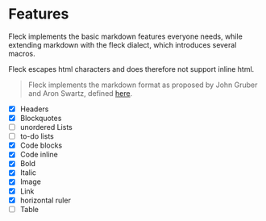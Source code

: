 # Features

Fleck implements the basic markdown features everyone needs, while extending markdown with the fleck dialect, which introduces several macros.

Fleck escapes html characters and does therefore not support inline html.

> Fleck implements the markdown format as proposed by John Gruber and Aron Swartz, defined [here](https://daringfireball.net/projects/markdown/syntax).

- [x] Headers
- [x] Blockquotes
- [ ] unordered Lists
- [ ] to-do lists
- [x] Code blocks
- [x] Code inline
- [x] Bold
- [x] Italic
- [x] Image
- [x] Link
- [x] horizontal ruler
- [ ] Table

